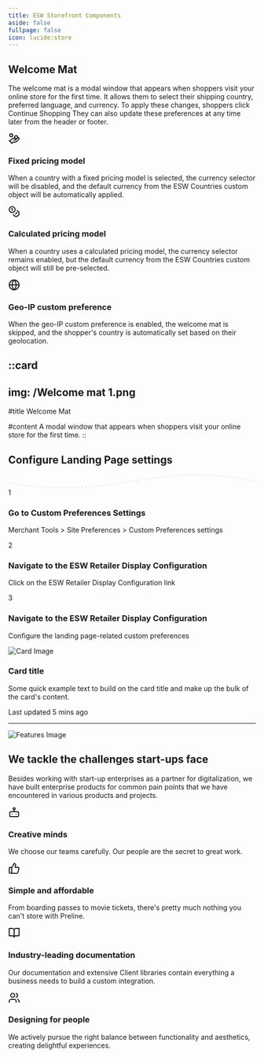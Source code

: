```yaml
---
title: ESW Storefront Components
aside: false
fullpage: false
icon: lucide:store
---
```


## Welcome Mat

<!-- Icon Blocks -->
<div class="px-4 py-4 sm:px-6 lg:px-8 lg:py-6 mx-auto">
  <div class="mx-auto">
    <!-- Grid -->
    <div class="grid gap-12">
      <div>
        <p class="mt-3 text-gray-800 dark:text-neutral-400">
          The welcome mat is a modal window that appears when shoppers visit your online store for the first time. It allows them to select their shipping country, preferred language, and currency. To apply these changes, shoppers click Continue Shopping They can also update these preferences at any time later from the header or footer.
        </p>
      </div>

  <div class="space-y-6 lg:space-y-10">
        <!-- Icon Block -->
        <div class="flex gap-x-5 sm:gap-x-8">
  <svg
    class="shrink-0 mt-2 size-6 text-gray-800 dark:text-white"
    xmlns="http://www.w3.org/2000/svg"
    width="24"
    height="24"
    viewBox="0 0 24 24"
    fill="none"
    stroke="currentColor"
    stroke-width="2"
    stroke-linecap="round"
    stroke-linejoin="round"
  >
    <path d="M11 15h2a2 2 0 1 0 0-4h-3c-.6 0-1.1.2-1.4.6L3 17"/>
    <path d="m7 21 1.6-1.4c.3-.4.8-.6 1.4-.6h4c1.1 0 2.1-.4 2.8-1.2l4.6-4.4a2 2 0 0 0-2.75-2.91l-4.2 3.9"/>
    <path d="m2 16 6 6"/>
    <circle cx="16" cy="9" r="2.9"/>
    <circle cx="6" cy="5" r="3"/>
  </svg>

  <div class="grow">
    <h3 class="text-base sm:text-lg font-semibold text-gray-800 dark:text-neutral-200">
      Fixed pricing model
    </h3>
    <p class="mt-1 text-gray-600 dark:text-neutral-400">
      When a country with a fixed pricing model is selected, the currency selector will be disabled, and the default currency from the ESW Countries custom object will be automatically applied.
    </p>
  </div>
</div>

  <!-- End Icon Block -->

  <!-- Icon Block -->
  <div class="space-y-6 lg:space-y-10">
        <!-- Icon Block -->
        <div class="flex gap-x-5 sm:gap-x-8">
  <svg
    class="shrink-0 mt-2 size-6 text-gray-800 dark:text-white"
    xmlns="http://www.w3.org/2000/svg" width="24" height="24" viewBox="0 0 24 24" fill="none" stroke="currentColor" stroke-width="2" stroke-linecap="round" stroke-linejoin="round" class="lucide lucide-coins-icon lucide-coins"><circle cx="8" cy="8" r="6"/><path d="M18.09 10.37A6 6 0 1 1 10.34 18"/><path d="M7 6h1v4"/><path d="m16.71 13.88.7.71-2.82 2.82"/></svg>
          <div class="grow">
            <h3 class="text-base sm:text-lg font-semibold text-gray-800 dark:text-neutral-200">
              Calculated pricing model
            </h3>
            <p class="mt-1 text-gray-600 dark:text-neutral-400">
              When a country uses a calculated pricing model, the currency selector remains enabled, but the default currency from the ESW Countries custom object will still be pre-selected.
            </p>
          </div>
        </div>
        <!-- End Icon Block -->

  <!-- Icon Block -->
  <div class="flex gap-x-5 sm:gap-x-8">
          <svg class="shrink-0 mt-2 size-6 text-gray-800 dark:text-white" xmlns="http://www.w3.org/2000/svg" width="24" height="24" viewBox="0 0 24 24" fill="none" stroke="currentColor" stroke-width="2" stroke-linecap="round" stroke-linejoin="round" class="lucide lucide-globe-icon lucide-globe"><circle cx="12" cy="12" r="10"/><path d="M12 2a14.5 14.5 0 0 0 0 20 14.5 14.5 0 0 0 0-20"/><path d="M2 12h20"/></svg>
          <div class="grow">
            <h3 class="text-base sm:text-lg font-semibold text-gray-800 dark:text-neutral-200">
              Geo-IP custom preference
            </h3>
            <p class="mt-1 text-gray-600 dark:text-neutral-400">
              When the geo-IP custom preference is enabled, the welcome mat is skipped, and the shopper's country is automatically set based on their geolocation.
            </p>
          </div>
        </div>
        <!-- End Icon Block -->
      </div>
    </div>
    <!-- End Grid -->
  </div>
</div>
<!-- End Icon Blocks -->

::card
---
img: /Welcome mat 1.png
---
#title
Welcome Mat

#content
A modal window that appears when shoppers visit your online store for the first time.
::

<h2 class="text-center text-3xl font-bold">Configure Landing Page settings</h2>


<section class="relative overflow-hidden">
    <div class="mt-2 md:mt-0 py-4 pb-6 sm:py-16 lg:pb-24 overflow-hidden">
        <div class="px-4 mx-auto sm:px-6 lg:px-8 relative">
            <div class="relative mt-12 lg:mt-20">
                <div class="absolute inset-x-0 hidden xl:px-44 top-2 md:block md:px-20 lg:px-28">
                    <svg class="w-full" xmlns="http://www.w3.org/2000/svg" width="875" height="48" viewBox="0 0 875 48"
                        fill="none">
                        <path
                            d="M2 29C20.2154 33.6961 38.9915 35.1324 57.6111 37.5555C80.2065 40.496 102.791 43.3231 125.556 44.5555C163.184 46.5927 201.26 45 238.944 45C312.75 45 385.368 30.7371 458.278 20.6666C495.231 15.5627 532.399 11.6429 569.278 6.11109C589.515 3.07551 609.767 2.09927 630.222 1.99998C655.606 1.87676 681.208 1.11809 706.556 2.44442C739.552 4.17096 772.539 6.75565 805.222 11.5C828 14.8064 850.34 20.2233 873 24"
                            stroke="#D4D4D8" stroke-width="3" stroke-linecap="round" stroke-dasharray="1 12" />
                    </svg>
                </div>
                <div
                    class="relative grid grid-cols-1 text-center gap-y-8 sm:gap-y-10 md:gap-y-12 md:grid-cols-3 gap-x-12">
                    <div>
                        <div
                            class="flex items-center justify-center w-16 h-16 mx-auto bg-white dark:bg-gray-800 border-2 border-gray-200 dark:border-gray-700 rounded-full shadow">
                            <span class="text-xl font-semibold text-gray-700 dark:text-gray-200">1</span>
                        </div>
                        <h3
                            class="mt-4 sm:mt-6 text-xl font-semibold leading-tight text-gray-900 dark:text-white md:mt-10">
                            Go to Custom Preferences Settings
                        </h3>
                        <p class="mt-3 sm:mt-4 text-base text-gray-600 dark:text-gray-400">
                            Merchant Tools > Site Preferences > Custom Preferences settings
                        </p>
                    </div>
                    <div>
                        <div
                            class="flex items-center justify-center w-16 h-16 mx-auto bg-white dark:bg-gray-800 border-2 border-gray-200 dark:border-gray-700 rounded-full shadow">
                            <span class="text-xl font-semibold text-gray-700 dark:text-gray-200">2</span>
                        </div>
                        <h3
                            class="mt-4 sm:mt-6 text-xl font-semibold leading-tight text-gray-900 dark:text-white md:mt-10">
                            Navigate to the ESW Retailer Display Configuration
                        </h3>
                        <p class="mt-3 sm:mt-4 text-base text-gray-600 dark:text-gray-400">
                            Click on the ESW Retailer Display Configuration link
                        </p>
                    </div>
                    <div>
                        <div
                            class="flex items-center justify-center w-16 h-16 mx-auto bg-white dark:bg-gray-800 border-2 border-gray-200 dark:border-gray-700 rounded-full shadow">
                            <span class="text-xl font-semibold text-gray-700 dark:text-gray-200">3</span>
                        </div>
                        <h3
                            class="mt-4 sm:mt-6 text-xl font-semibold leading-tight text-gray-900 dark:text-white md:mt-10">
                            Navigate to the ESW Retailer Display Configuration
                        </h3>
                        <p class="mt-3 sm:mt-4 text-base text-gray-600 dark:text-gray-400">
                            Configure the landing page-related custom preferences
                        </p>
                    </div>
                </div>
            </div>
        </div>
    </div>
</section>


<div class="bg-white border border-gray-200 rounded-xl shadow-2xs sm:flex dark:bg-neutral-900 dark:border-neutral-700 dark:shadow-neutral-700/70">
  <div class="shrink-0 relative w-full rounded-t-xl overflow-hidden pt-[40%] sm:rounded-s-xl sm:max-w-60 md:rounded-se-none md:max-w-xs">
    <img class="size-full absolute top-0 start-0 object-cover" src="/Welcome mat 1.png" alt="Card Image">
  </div>
  <div class="flex flex-wrap">
    <div class="p-4 flex flex-col h-full sm:p-7">
      <h3 class="text-lg font-bold text-gray-800 dark:text-white">
        Card title
      </h3>
      <p class="mt-1 text-gray-500 dark:text-neutral-400">
        Some quick example text to build on the card title and make up the bulk of the card's content.
      </p>
      <div class="mt-5 sm:mt-auto">
        <p class="text-xs text-gray-500 dark:text-neutral-500">
          Last updated 5 mins ago
        </p>
      </div>
    </div>
  </div>
</div>


---

<!-- Features -->
<div class="max-w-[85rem] px-4 py-10 sm:px-6 lg:px-8 lg:py-14 mx-auto">
  <div class="aspect-w-16 aspect-h-7">
    <img class="w-full object-cover rounded-xl" src="/Welcome mat 1.png" alt="Features Image">
  </div>

  <!-- Grid -->
  <div class="mt-5 lg:mt-16 grid lg:grid-cols-3 gap-8 lg:gap-12">
    <div class="lg:col-span-1">
      <h2 class="font-bold text-2xl md:text-3xl text-gray-800 dark:text-neutral-200">
        We tackle the challenges start-ups face
      </h2>
      <p class="mt-2 md:mt-4 text-gray-500 dark:text-neutral-500">
        Besides working with start-up enterprises as a partner for digitalization, we have built enterprise products for common pain points that we have encountered in various products and projects.
      </p>
    </div>
    <!-- End Col -->

  <div class="lg:col-span-2">
      <div class="grid sm:grid-cols-2 gap-8 md:gap-12">
        <!-- Icon Block -->
        <div class="flex gap-x-5">
          <svg class="shrink-0 mt-1 size-6 text-blue-600 dark:text-blue-500" xmlns="http://www.w3.org/2000/svg" width="24" height="24" viewBox="0 0 24 24" fill="none" stroke="currentColor" stroke-width="2" stroke-linecap="round" stroke-linejoin="round"><rect width="18" height="10" x="3" y="11" rx="2"/><circle cx="12" cy="5" r="2"/><path d="M12 7v4"/><line x1="8" x2="8" y1="16" y2="16"/><line x1="16" x2="16" y1="16" y2="16"/></svg>
          <div class="grow">
            <h3 class="text-lg font-semibold text-gray-800 dark:text-white">
              Creative minds
            </h3>
            <p class="mt-1 text-gray-600 dark:text-neutral-400">
              We choose our teams carefully. Our people are the secret to great work.
            </p>
          </div>
        </div>
        <!-- End Icon Block -->

  <!-- Icon Block -->
  <div class="flex gap-x-5">
          <svg class="shrink-0 mt-1 size-6 text-blue-600 dark:text-blue-500" xmlns="http://www.w3.org/2000/svg" width="24" height="24" viewBox="0 0 24 24" fill="none" stroke="currentColor" stroke-width="2" stroke-linecap="round" stroke-linejoin="round"><path d="M7 10v12"/><path d="M15 5.88 14 10h5.83a2 2 0 0 1 1.92 2.56l-2.33 8A2 2 0 0 1 17.5 22H4a2 2 0 0 1-2-2v-8a2 2 0 0 1 2-2h2.76a2 2 0 0 0 1.79-1.11L12 2h0a3.13 3.13 0 0 1 3 3.88Z"/></svg>
          <div class="grow">
            <h3 class="text-lg font-semibold text-gray-800 dark:text-white">
              Simple and affordable
            </h3>
            <p class="mt-1 text-gray-600 dark:text-neutral-400">
              From boarding passes to movie tickets, there's pretty much nothing you can't store with Preline.
            </p>
          </div>
        </div>
        <!-- End Icon Block -->

  <!-- Icon Block -->
  <div class="flex gap-x-5">
          <svg class="shrink-0 mt-1 size-6 text-blue-600 dark:text-blue-500" xmlns="http://www.w3.org/2000/svg" width="24" height="24" viewBox="0 0 24 24" fill="none" stroke="currentColor" stroke-width="2" stroke-linecap="round" stroke-linejoin="round"><path d="M2 3h6a4 4 0 0 1 4 4v14a3 3 0 0 0-3-3H2z"/><path d="M22 3h-6a4 4 0 0 0-4 4v14a3 3 0 0 1 3-3h7z"/></svg>
          <div class="grow">
            <h3 class="text-lg font-semibold text-gray-800 dark:text-white">
              Industry-leading documentation
            </h3>
            <p class="mt-1 text-gray-600 dark:text-neutral-400">
              Our documentation and extensive Client libraries contain everything a business needs to build a custom integration.
            </p>
          </div>
        </div>
        <!-- End Icon Block -->

  <!-- Icon Block -->
  <div class="flex gap-x-5">
          <svg class="shrink-0 mt-1 size-6 text-blue-600 dark:text-blue-500" xmlns="http://www.w3.org/2000/svg" width="24" height="24" viewBox="0 0 24 24" fill="none" stroke="currentColor" stroke-width="2" stroke-linecap="round" stroke-linejoin="round"><path d="M16 21v-2a4 4 0 0 0-4-4H6a4 4 0 0 0-4 4v2"/><circle cx="9" cy="7" r="4"/><path d="M22 21v-2a4 4 0 0 0-3-3.87"/><path d="M16 3.13a4 4 0 0 1 0 7.75"/></svg>
          <div class="grow">
            <h3 class="text-lg font-semibold text-gray-800 dark:text-white">
              Designing for people
            </h3>
            <p class="mt-1 text-gray-600 dark:text-neutral-400">
              We actively pursue the right balance between functionality and aesthetics, creating delightful experiences.
            </p>
          </div>
        </div>
        <!-- End Icon Block -->
      </div>
    </div>
    <!-- End Col -->
  </div>
  <!-- End Grid -->
</div>
<!-- End Features -->